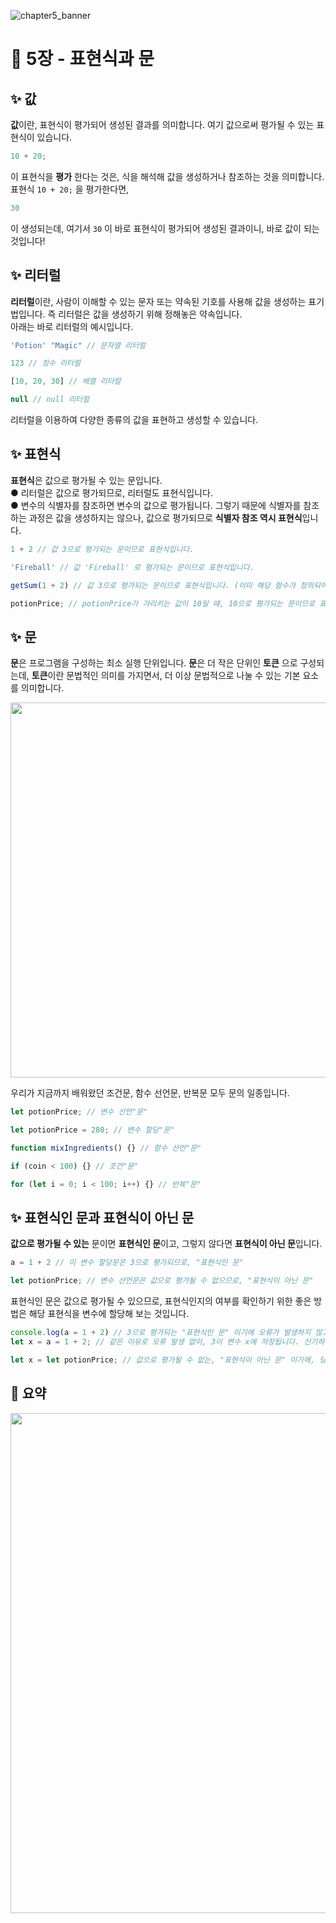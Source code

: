 ![chapter5_banner](https://user-images.githubusercontent.com/87642422/205444635-37187f24-fea3-4567-85b7-ccc4fab79e97.png)

# 🎩 5장 - 표현식과 문

## ✨ 값

**값**이란, 표현식이 평가되어 생성된 결과를 의미합니다.
여기 값으로써 평가될 수 있는 표현식이 있습니다.

```JavaScript
10 + 20;
```

이 표현식을 **평가** 한다는 것은, 식을 해석해 값을 생성하거나 참조하는 것을 의미합니다. 표현식 `10 + 20;` 을 평가한다면,

```JavaScript
30
```

이 생성되는데, 여기서 `30` 이 바로 표현식이 평가되어 생성된 결과이니, 바로 값이 되는 것입니다!

## ✨ 리터럴

**리터럴**이란, 사람이 이해할 수 있는 문자 또는 약속된 기호를 사용해 값을 생성하는 표기법입니다. 즉 리터럴은 값을 생성하기 위해 정해놓은 약속입니다.  
아래는 바로 리터럴의 예시입니다.

```JavaScript
'Potion' "Magic" // 문자열 리터럴

123 // 정수 리터럴

[10, 20, 30] // 배열 리터럴

null // null 리터럴
```

리터럴을 이용하여 다양한 종류의 값을 표현하고 생성할 수 있습니다.

## ✨ 표현식

**표현식**은 값으로 평가될 수 있는 문입니다.  
● 리터럴은 값으로 평가되므로, 리터럴도 표현식입니다.  
● 변수의 식별자를 참조하면 변수의 값으로 평가됩니다. 그렇기 때문에 식별자를 참조하는 과정은 값을 생성하지는 않으나, 값으로 평가되므로 **식별자 참조 역시 표현식**입니다.

```JavaScript
1 + 2 // 값 3으로 평가되는 문이므로 표현식입니다.

'Fireball' // 값 'Fireball' 로 평가되는 문이므로 표현식입니다.

getSum(1 + 2) // 값 3으로 평가되는 문이므로 표현식입니다. (이미 해당 함수가 정의되어 있다고 칩시다)

potionPrice; // potionPrice가 가리키는 값이 10일 때, 10으로 평가되는 문이므로 표현식입니다.
```

## ✨ 문

**문**은 프로그램을 구성하는 최소 실행 단위입니다. **문**은 더 작은 단위인 **토큰** 으로 구성되는데, **토큰**이란 문법적인 의미를 가지면서, 더 이상 문법적으로 나눌 수 있는 기본 요소를 의미합니다.

<img src="https://user-images.githubusercontent.com/87642422/205444640-54b3c0c8-1f0c-41a5-b260-d448fa17e881.PNG" width="600px" />

우리가 지금까지 배워왔던 조건문, 함수 선언문, 반복문 모두 문의 일종입니다.

```JavaScript
let potionPrice; // 변수 선언"문"

let potionPrice = 280; // 변수 할당"문"

function mixIngredients() {} // 함수 선언"문"

if (coin < 100) {} // 조건"문"

for (let i = 0; i < 100; i++) {} // 반복"문"
```

## ✨ 표현식인 문과 표현식이 아닌 문

**값으로 평가될 수 있는** 문이면 **표현식인 문**이고, 그렇지 않다면 **표현식이 아닌 문**입니다.

```JavaScript
a = 1 + 2 // 이 변수 할당문은 3으로 평가되므로, "표현식인 문"

let potionPrice; // 변수 선언문은 값으로 평가될 수 없으므로, "표현식이 아닌 문"
```

표현식인 문은 값으로 평가될 수 있으므로, 표현식인지의 여부를 확인하기 위한 좋은 방법은 해당 표현식을 변수에 할당해 보는 것입니다.

```JavaScript
console.log(a = 1 + 2) // 3으로 평가되는 "표현식인 문" 이기에 오류가 발생하지 않고 3이 출력됩니다.
let x = a = 1 + 2; // 같은 이유로 오류 발생 없이, 3이 변수 x에 저장됩니다. 신기하네요...

let x = let potionPrice; // 값으로 평가될 수 없는, "표현식이 아닌 문" 이기에, 당연히 오류가 발생합니다.
```

## 📜 요약

<img src="https://user-images.githubusercontent.com/87642422/205446768-744defa7-1439-4606-9109-cf3168aaf983.png" width="800px" />
